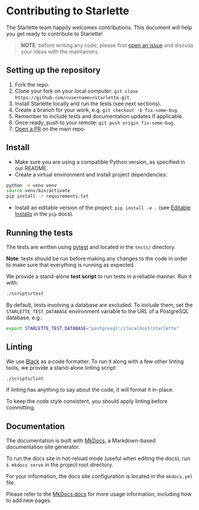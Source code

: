 # Contributing to Starlette

The Starlette team happily welcomes contributions. This document will help you get ready to contribute to Starlette!

> **NOTE**: before writing any code, please first [open an issue] and discuss your ideas with the maintainers.

## Setting up the repository

1. Fork the repo.
2. Clone your fork on your local computer: `git clone https://github.com/<username>/starlette.git`.
3. Install Starlette locally and run the tests (see next sections).
4. Create a branch for your work, e.g. `git checkout -b fix-some-bug`.
5. Remember to include tests and documentation updates if applicable.
6. Once ready, push to your remote: `git push origin fix-some-bug`.
 7. [Open a PR] on the main repo.

## Install

- Make sure you are using a compatible Python version, as specified in our README.
- Create a virtual environment and install project dependencies:

```bash
python -m venv venv
source venv/bin/activate
pip install -r requirements.txt
```

- Install an editable version of the project: `pip install -e .` (see [Editable Installs] in the `pip` docs).

## Running the tests

The tests are written using [pytest] and located in the `tests/` directory.

**Note**: tests should be run before making any changes to the code in order to make sure that everything is running as expected.

We provide a stand-alone **test script** to run tests in a reliable manner. Run it with:

```bash
./scripts/test
```

By default, tests involving a database are excluded. To include them, set the `STARLETTE_TEST_DATABASE` environment variable to the URL of a PostgreSQL database, e.g.:

```bash
export STARLETTE_TEST_DATABASE="postgresql://localhost/starlette"
```

## Linting

We use [Black] as a code formatter. To run it along with a few other linting tools, we provide a stand-alone linting script:

```bash
./scripts/lint
```

If linting has anything to say about the code, it will format it in-place.

To keep the code style consistent, you should apply linting before committing.

## Documentation

The documentation is built with [MkDocs], a Markdown-based documentation site generator.

To run the docs site in hot-reload mode (useful when editing the docs), run `$ mkdocs serve` in the project root directory.

For your information, the docs site configuration is located in the `mkdocs.yml` file.

Please refer to the [MkDocs docs][MkDocs] for more usage information, including how to add new pages.

[open an issue]: https://github.com/encode/starlette/issues/new
[Open a PR]: https://github.com/encode/starlette/compare
[pytest]: https://docs.pytest.org
[pytest-cov]: https://github.com/pytest-dev/pytest-cov
[Black]: https://www.google.com/search?client=safari&rls=en&q=github+black&ie=UTF-8&oe=UTF-8
[MkDocs]: https://www.mkdocs.org
[Editable Installs]: https://pip.pypa.io/en/stable/reference/pip_install/#editable-installs
